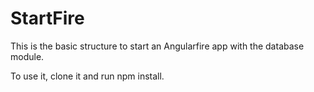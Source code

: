 # StartFire

This is the basic structure to start an Angularfire app with the database module.

To use it, clone it and run npm install.
